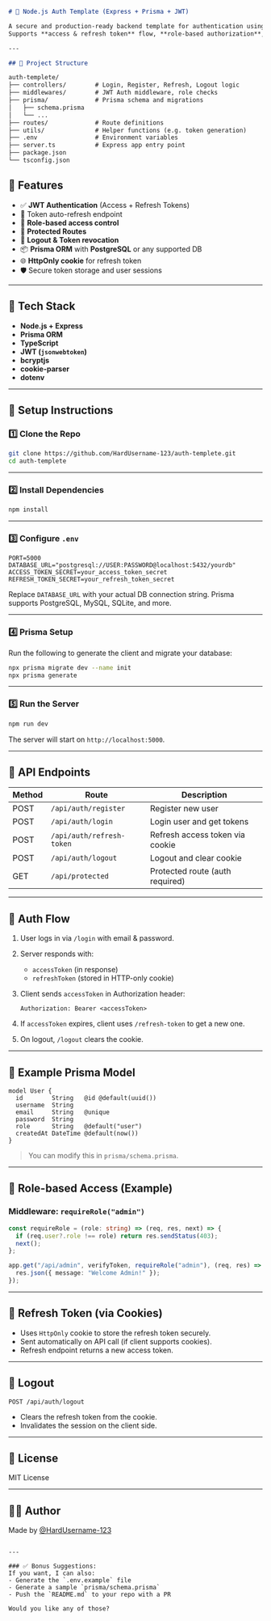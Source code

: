 ```md
# 🔐 Node.js Auth Template (Express + Prisma + JWT)

A secure and production-ready backend template for authentication using **Node.js**, **Express**, **Prisma**, and **JWT**.  
Supports **access & refresh token** flow, **role-based authorization**, and **protected routes**.

---

## 📁 Project Structure

auth-templete/
├── controllers/        # Login, Register, Refresh, Logout logic
├── middlewares/        # JWT Auth middleware, role checks
├── prisma/             # Prisma schema and migrations
│   ├── schema.prisma
│   └── ...
├── routes/             # Route definitions
├── utils/              # Helper functions (e.g. token generation)
├── .env                # Environment variables
├── server.ts           # Express app entry point
├── package.json
└── tsconfig.json

````

## 🚀 Features

- ✅ **JWT Authentication** (Access + Refresh Tokens)
- 🔁 Token auto-refresh endpoint
- 🧠 **Role-based access control**
- 🔐 **Protected Routes**
- 🧼 **Logout & Token revocation**
- 📦 **Prisma ORM** with **PostgreSQL** or any supported DB
- 🌐 **HttpOnly cookie** for refresh token
- 🛡️ Secure token storage and user sessions

---

## 🔧 Tech Stack

- **Node.js + Express**
- **Prisma ORM**
- **TypeScript**
- **JWT (`jsonwebtoken`)**
- **bcryptjs**
- **cookie-parser**
- **dotenv**

---

## 🧪 Setup Instructions

### 1️⃣ Clone the Repo

```bash
git clone https://github.com/HardUsername-123/auth-templete.git
cd auth-templete
````

---

### 2️⃣ Install Dependencies

```bash
npm install
```

---

### 3️⃣ Configure `.env`

```env
PORT=5000
DATABASE_URL="postgresql://USER:PASSWORD@localhost:5432/yourdb"
ACCESS_TOKEN_SECRET=your_access_token_secret
REFRESH_TOKEN_SECRET=your_refresh_token_secret
```

Replace `DATABASE_URL` with your actual DB connection string. Prisma supports PostgreSQL, MySQL, SQLite, and more.

---

### 4️⃣ Prisma Setup

Run the following to generate the client and migrate your database:

```bash
npx prisma migrate dev --name init
npx prisma generate
```

---

### 5️⃣ Run the Server

```bash
npm run dev
```

The server will start on `http://localhost:5000`.

---

## 🧾 API Endpoints

| Method | Route                     | Description                     |
| ------ | ------------------------- | ------------------------------- |
| POST   | `/api/auth/register`      | Register new user               |
| POST   | `/api/auth/login`         | Login user and get tokens       |
| POST   | `/api/auth/refresh-token` | Refresh access token via cookie |
| POST   | `/api/auth/logout`        | Logout and clear cookie         |
| GET    | `/api/protected`          | Protected route (auth required) |

---

## 🔐 Auth Flow

1. User logs in via `/login` with email & password.
2. Server responds with:

   * `accessToken` (in response)
   * `refreshToken` (stored in HTTP-only cookie)
3. Client sends `accessToken` in Authorization header:

   ```
   Authorization: Bearer <accessToken>
   ```
4. If `accessToken` expires, client uses `/refresh-token` to get a new one.
5. On logout, `/logout` clears the cookie.

---

## 🧠 Example Prisma Model

```prisma
model User {
  id        String   @id @default(uuid())
  username  String
  email     String   @unique
  password  String
  role      String   @default("user")
  createdAt DateTime @default(now())
}
```

> You can modify this in `prisma/schema.prisma`.

---

## 🔑 Role-based Access (Example)

### Middleware: `requireRole("admin")`

```ts
const requireRole = (role: string) => (req, res, next) => {
  if (req.user?.role !== role) return res.sendStatus(403);
  next();
};

app.get("/api/admin", verifyToken, requireRole("admin"), (req, res) => {
  res.json({ message: "Welcome Admin!" });
});
```

---

## 🔄 Refresh Token (via Cookies)

* Uses `HttpOnly` cookie to store the refresh token securely.
* Sent automatically on API call (if client supports cookies).
* Refresh endpoint returns a new access token.

---

## 🧹 Logout

```http
POST /api/auth/logout
```

* Clears the refresh token from the cookie.
* Invalidates the session on the client side.

---

## 📜 License

MIT License

---

## 👨‍💻 Author

Made by [@HardUsername-123](https://github.com/HardUsername-123)

```

---

### ✅ Bonus Suggestions:
If you want, I can also:
- Generate the `.env.example` file
- Generate a sample `prisma/schema.prisma`
- Push the `README.md` to your repo with a PR

Would you like any of those?
```
